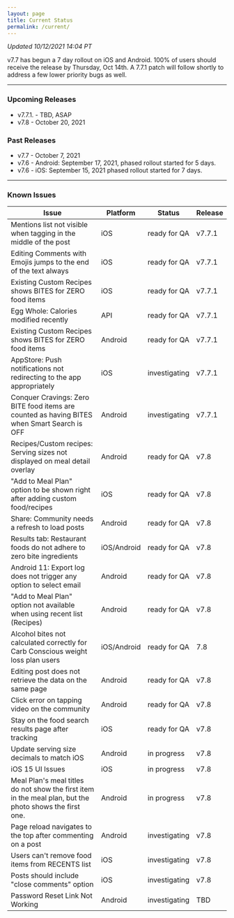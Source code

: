 ```yaml
---
layout: page
title: Current Status
permalink: /current/
---
```


_Updated 10/12/2021 14:04 PT_

v7.7 has begun a 7 day rollout on iOS and Android. 100% of users should receive the release by Thursday, Oct 14th. A 7.7.1 patch will follow shortly to address a few lower priority bugs as well. 

***

### Upcoming Releases
- v7.7.1. - TBD, ASAP
- v7.8    - October 20, 2021
 
### Past Releases
- v7.7    - October 7, 2021
- v7.6    - Android: September 17, 2021, phased rollout started for 5 days.
- v7.6    - iOS: September 15, 2021 phased rollout started for 7 days.

***

### Known Issues

|Issue                          |Platform   | Status    | Release           |
| ---                           | ---       | ---       | ---               |
|Mentions list not visible when tagging in the middle of the post|iOS|ready for QA| v7.7.1|
|Editing Comments with Emojis jumps to the end of the text always|iOS|ready for QA| v7.7.1|
|Existing Custom Recipes shows BITES for ZERO food items|iOS|ready for QA| v7.7.1|
|Egg Whole: Calories modified recently|API|ready for QA| v7.7.1|
|Existing Custom Recipes shows BITES for ZERO food items|Android|ready for QA| v7.7.1|
|AppStore: Push notifications not redirecting to the app appropriately|iOS|investigating| v7.7.1|
|Conquer Cravings: Zero BITE food items are counted as having BITES when Smart Search is OFF|Android|investigating| v7.7.1|
|Recipes/Custom recipes: Serving sizes not displayed on meal detail overlay |Android|ready for QA| v7.8|
|"Add to Meal Plan" option to be shown right after adding custom food/recipes |iOS|ready for QA| v7.8|
|Share: Community needs a refresh to load posts |Android|ready for QA| v7.8|
|Results tab: Restaurant foods do not adhere to zero bite ingredients |iOS/Android|ready for QA| v7.8|
|Android 11: Export log does not trigger any option to select email |Android|ready for QA| v7.8|
|"Add to Meal Plan" option not available when using recent list (Recipes) |Android|ready for QA| v7.8|
|Alcohol bites not calculated correctly for Carb Conscious weight loss plan users |iOS/Android|ready for QA| 7.8|
|Editing post does not retrieve the data on the same page |Android|ready for QA| v7.8|
|Click error on tapping video on the community |Android|ready for QA| v7.8|
|Stay on the food search results page after tracking|iOS|ready for QA| v7.8|
|Update serving size decimals to match iOS|Android|in progress| v7.8|
|iOS 15 UI Issues|iOS|in progress| v7.8|
|Meal Plan's meal titles do not show the first item in the meal plan, but the photo shows the first one. |Android|in progress| v7.8|
|Page reload navigates to the top after commenting on a post |Android|investigating| v7.8|
|Users can't remove food items from RECENTS list |iOS|investigating| v7.8|
|Posts should include "close comments" option |iOS|investigating| v7.8|
|Password Reset Link Not Working |Android|investigating| TBD|

